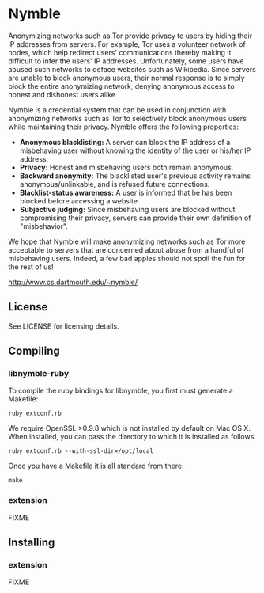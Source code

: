 Nymble
======

Anonymizing networks such as Tor provide privacy to users by hiding their IP addresses from servers. For example, Tor uses a volunteer network of nodes, which help redirect users' communications thereby making it difficult to infer the users' IP addresses. Unfortunately, some users have abused such networks to deface websites such as Wikipedia. Since servers are unable to block anonymous users, their normal response is to simply block the entire anonymizing network, denying anonymous access to honest and dishonest users alike

Nymble is a credential system that can be used in conjunction with anonymizing networks such as Tor to selectively block anonymous users while maintaining their privacy. Nymble offers the following properties:

  * **Anonymous blacklisting:** A server can block the IP address of a misbehaving user without knowing the identity of the user or his/her IP address.
  * **Privacy:** Honest and misbehaving users both remain anonymous.
  * **Backward anonymity:** The blacklisted user's previous activity remains anonymous/unlinkable, and is refused future connections.
  * **Blacklist-status awareness:** A user is informed that he has been blocked before accessing a website.
  * **Subjective judging:** Since misbehaving users are blocked without compromising their privacy, servers can provide their own definition of "misbehavior".

We hope that Nymble will make anonymizing networks such as Tor more acceptable to servers that are concerned about abuse from a handful of misbehaving users. Indeed, a few bad apples should not spoil the fun for the rest of us!

<http://www.cs.dartmouth.edu/~nymble/>

License
-------

See LICENSE for licensing details.

Compiling
---------

### libnymble-ruby

To compile the ruby bindings for libnymble, you first must generate a Makefile:

    ruby extconf.rb
    
We require OpenSSL >0.9.8 which is not installed by default on Mac OS X. When installed, you can pass the directory to which it is installed as follows:

    ruby extconf.rb --with-ssl-dir=/opt/local

Once you have a Makefile it is all standard from there:

    make

### extension

FIXME
  
Installing
----------

### extension

FIXME

